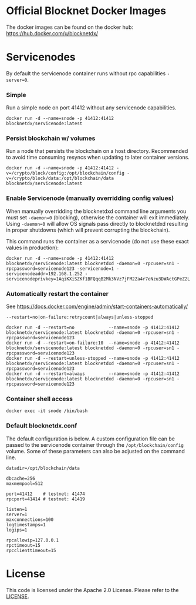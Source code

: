 Official Blocknet Docker Images
===============================

The docker images can be found on the docker hub: https://hub.docker.com/u/blocknetdx/

Servicenodes
============

By default the servicenode container runs without rpc capabilities `-server=0`.

### Simple

Run a simple node on port 41412 without any servicenode capabilities.
```
docker run -d --name=snode -p 41412:41412 blocknetdx/servicenode:latest
```

### Persist blockchain w/ volumes

Run a node that persists the blockchain on a host directory. Recommended to avoid time consuming resyncs when updating to later container versions.
```
docker run -d --name=snode -p 41412:41412 -v=/crypto/block/config:/opt/blockchain/config -v=/crypto/block/data:/opt/blockchain/data blocknetdx/servicenode:latest
```

### Enable Servicenode (manually overridding config values)

When manually overridding the blocknetdxd command line arguments you must set `-daemon=0` (blocking), otherwise the container will exit immediately. Using `-daemon=0` will allow OS signals pass directly to blocknetdxd resulting in proper shutdowns (which will prevent corrupting the blockchain).

This command runs the container as a servicenode (do not use these exact values in production):
```
docker run -d --name=snode -p 41412:41412 blocknetdx/servicenode:latest blocknetdxd -daemon=0 -rpcuser=sn1 -rpcpassword=servicenode123 -servicenode=1 -servicenodeaddr=192.168.1.252 -servicenodeprivkey=1AqiKXiSZKf1BFQqqB2Mk3NVz7jFM2Za4r7eNzu3DWActGPeZ2L
```

### Automatically restart the container

See https://docs.docker.com/engine/admin/start-containers-automatically/

`--restart=no|on-failure:retrycount|always|unless-stopped`

```
docker run -d --restart=no             --name=snode -p 41412:41412 blocknetdx/servicenode:latest blocknetdxd -daemon=0 -rpcuser=sn1 -rpcpassword=servicenode123
docker run -d --restart=on-failure:10  --name=snode -p 41412:41412 blocknetdx/servicenode:latest blocknetdxd -daemon=0 -rpcuser=sn1 -rpcpassword=servicenode123
docker run -d --restart=unless-stopped --name=snode -p 41412:41412 blocknetdx/servicenode:latest blocknetdxd -daemon=0 -rpcuser=sn1 -rpcpassword=servicenode123
docker run -d --restart=always         --name=snode -p 41412:41412 blocknetdx/servicenode:latest blocknetdxd -daemon=0 -rpcuser=sn1 -rpcpassword=servicenode123
```

### Container shell access

```
docker exec -it snode /bin/bash
```

### Default blocknetdx.conf

The default configuration is below. A custom configuration file can be passed to the servicenode container through the `/opt/blockchain/config` volume. Some of these parameters can also be adjusted on the command line.
```
datadir=/opt/blockchain/data  

dbcache=256                   
maxmempool=512                

port=41412    # testnet: 41474
rpcport=41414 # testnet: 41419

listen=1                      
server=1                      
maxconnections=100            
logtimestamps=1               
logips=1                      

rpcallowip=127.0.0.1          
rpctimeout=15                 
rpcclienttimeout=15           
```

License
=======

This code is licensed under the Apache 2.0 License. Please refer to the [LICENSE](https://github.com/BlocknetDX/dockerimages/blob/master/LICENSE).
